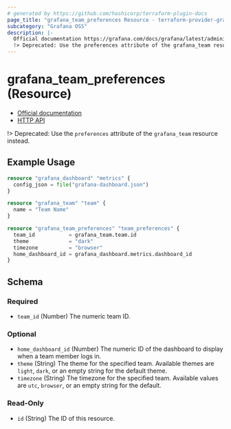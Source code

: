 ```yaml
---
# generated by https://github.com/hashicorp/terraform-plugin-docs
page_title: "grafana_team_preferences Resource - terraform-provider-grafana"
subcategory: "Grafana OSS"
description: |-
  Official documentation https://grafana.com/docs/grafana/latest/administration/organization-preferences/HTTP API https://grafana.com/docs/grafana/latest/developers/http_api/team/
  !> Deprecated: Use the preferences attribute of the grafana_team resource instead.
---
```


# grafana_team_preferences (Resource)

* [Official documentation](https://grafana.com/docs/grafana/latest/administration/organization-preferences/)
* [HTTP API](https://grafana.com/docs/grafana/latest/developers/http_api/team/)

!> Deprecated: Use the `preferences` attribute of the `grafana_team` resource instead.

## Example Usage

```terraform
resource "grafana_dashboard" "metrics" {
  config_json = file("grafana-dashboard.json")
}

resource "grafana_team" "team" {
  name = "Team Name"
}

resource "grafana_team_preferences" "team_preferences" {
  team_id           = grafana_team.team.id
  theme             = "dark"
  timezone          = "browser"
  home_dashboard_id = grafana_dashboard.metrics.dashboard_id
}
```

<!-- schema generated by tfplugindocs -->
## Schema

### Required

- `team_id` (Number) The numeric team ID.

### Optional

- `home_dashboard_id` (Number) The numeric ID of the dashboard to display when a team member logs in.
- `theme` (String) The theme for the specified team. Available themes are `light`, `dark`, or an empty string for the default theme.
- `timezone` (String) The timezone for the specified team. Available values are `utc`, `browser`, or an empty string for the default.

### Read-Only

- `id` (String) The ID of this resource.


